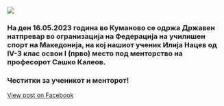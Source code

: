 ![](/News/14.webp)

### На ден 16.05.2023 година во Куманово се одржа Државен натпревар во огранизација на Федерација на училишен спорт на Македонија, на кој нашиот ученик Илија Нацев од IV-3 клас освои I (прво) место под менторство на професорот Сашко Калеов.
### Честитки за ученикот и менторот!

[View post on Facebook](https://www.facebook.com/permalink.php?story_fbid=pfbid02RPXrZEYaf8wYJpfovqNpXfp6BK35yukYQxwsEcXewLNHfYNK21TbDm7huV5dascEl&id=100009483255162)